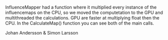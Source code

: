 InfluenceMapper had a function where it multiplied every instance of the influencemaps on the CPU, so we moved the computetation to the GPU and multithreaded the calculations. GPU are faster at multiplying float then the CPU. In the CalculateMap() function you can see both of the main calls.

Johan Andersson & Simon Larsson